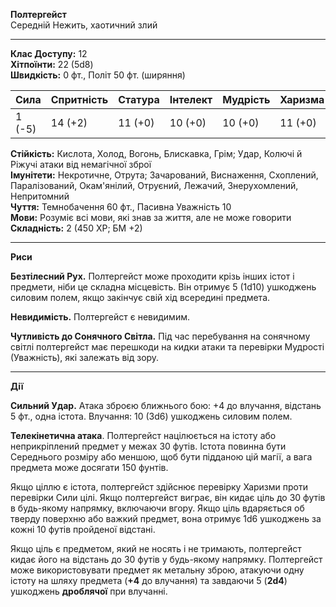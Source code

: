 **Полтергейст**  
Середній Нежить, хаотичний злий

---

**Клас Доступу:** 12  
**Хітпоїнти:** 22 (5d8)  
**Швидкість:** 0 фт., Політ 50 фт. (ширяння)

|Сила|Спритність|Статура|Інтелект|Мудрість|Харизма|
|---|---|---|---|---|---|
|1 (-5)|14 (+2)|11 (+0)|10 (+0)|10 (+0)|11 (+0)|

**Стійкість:** Кислота, Холод, Вогонь, Блискавка, Грім; Удар, Колючі й Ріжучі атаки від немагічної зброї  
**Імунітети:** Некротичне, Отрута; Зачарований, Виснаження, Схоплений, Паралізований, Окам'янілий, Отруєний, Лежачий, Знерухомлений, Непритомний  
**Чуття:** Темнобачення 60 фт., Пасивна Уважність 10  
**Мови:** Розуміє всі мови, які знав за життя, але не може говорити  
**Складність:** 2 (450 XP; БМ +2)

---

**Риси**

**Безтілесний Рух.** Полтергейст може проходити крізь інших істот і предмети, ніби це складна місцевість. Він отримує 5 (1d10) ушкоджень силовим полем, якщо закінчує свій хід всередині предмета.

**Невидимість.** Полтергейст є невидимим.

**Чутливість до Сонячного Світла.** Під час перебування на сонячному світлі полтергейст має перешкоди на кидки атаки та перевірки Мудрості (Уважність), які залежать від зору.

---

**Дії**

**Сильний Удар.** Атака зброєю ближнього бою: +4 до влучання, відстань 5 фт., одна істота. Влучання: 10 (3d6) ушкоджень силовим полем.

**Телекінетична атака**. Полтергейст націлюється на істоту або неприкріплений предмет у межах 30 футів. Істота повинна бути Середнього розміру або меншою, щоб бути підданою цій магії, а вага предмета може досягати 150 фунтів.

Якщо ціллю є істота, полтергейст здійснює перевірку Харизми проти перевірки Сили цілі. Якщо полтергейст виграє, він кидає ціль до 30 футів в будь-якому напрямку, включаючи вгору. Якщо ціль вдаряється об тверду поверхню або важкий предмет, вона отримує 1d6 ушкоджень за кожні 10 футів пройденої відстані.

Якщо ціль є предметом, який не носять і не тримають, полтергейст кидає його на відстань до 30 футів у будь-якому напрямку. Полтергейст може використовувати предмет як метальну зброю, атакуючи одну істоту на шляху предмета (**+4** до влучання) та завдаючи 5 (**2d4**) ушкоджень **дроблячої** при влучанні.